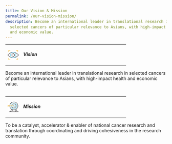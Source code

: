 ```yaml
---
title: Our Vision & Mission
permalink: /our-vision-mission/
description: Become an international leader in translational research in
  selected cancers of particular relevance to Asians, with high-impact health
  and economic value.
---
```

<table>
<tbody><tr>
<td>
	<img align="left" style="width:35px" src="/images/stcc%20vision%20icon.png">
</td>
<td width="87%">
 <h5 align="left">Vision</h5>
</td>
</tr>
</tbody></table>
Become an international leader in translational research in selected cancers of particular relevance to Asians, with high-impact health and economic value.
<br><br>

<table>
<tbody><tr>
<td>
	<img align="left" style="width:35px" src="/images/mission%20icon.png">
</td>
<td width="87%">
 <h5 align="left">Mission</h5>
</td>
</tr>
</tbody></table>
To be a catalyst, accelerator &amp; enabler of national cancer research and translation through coordinating and driving cohesiveness in the research community.